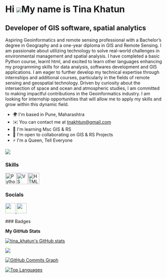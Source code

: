 Hi ![](https://user-images.githubusercontent.com/18350557/176309783-0785949b-9127-417c-8b55-ab5a4333674e.gif)My name is Tina Khatun
===================================================================================================================================

Developer of GIS software, spatial analytics
--------------------------------------------

Aspiring Geoinformatics and remote sensing professional with a Bachelor’s degree in Geography and a one-year diploma in GIS and Remote Sensing. I am passionate about utilizing technology to solve real-world challenges in environmental management and spatial analysis. I have completed a basic Python course, learnt html, and excited to learn other languages enhancing my programming skills for data analysis, softwares development and GIS applications. I am eager to further develop my technical expertise through internships and additional courses, particularly in the fields of remote sensing and geospatial technology. Driven by curiosity about the intersection of space and ocean and atmospheric studies, I am committed to making impactful contributions in the Geoinformatics industry. I am looking for internship opportunities that will allow me to apply my skills and grow within this dynamic field.

* 🌍  I'm based in Pune, Maharashtra
* ✉️  You can contact me at [tnakhtun@gmail.com](mailto:tnakhtun@gmail.com)
* 🧠  I'm learning Msc GIS & RS
* 🤝  I'm open to collaborating on GIS & RS Projects
* ⚡  I'm a Queen, Tell Everyone

<a href="https://www.github.com/tina_khatun" target="_blank" rel="noreferrer"><img
src="https://img.shields.io/github/followers/tina_khatun?logo=github&style=for-the-badge&color=0891b2&labelColor=1c1917" /></a>
### Skills

<p align="left">
<a href="https://www.python.org/" target="_blank" rel="noreferrer"><img src="https://raw.githubusercontent.com/danielcranney/readme-generator/main/public/icons/skills/python-colored.svg" width="36" height="36" alt="Python" /></a><a href="https://code.visualstudio.com/" target="_blank" rel="noreferrer"><img src="https://raw.githubusercontent.com/danielcranney/readme-generator/main/public/icons/skills/visualstudiocode.svg" width="36" height="36" alt="VS Code" /></a><a href="https://developer.mozilla.org/en-US/docs/Glossary/HTML5" target="_blank" rel="noreferrer"><img src="https://raw.githubusercontent.com/danielcranney/readme-generator/main/public/icons/skills/html5-colored.svg" width="36" height="36" alt="HTML5" /></a>
</p>

### Socials

<p align="left"> <a href="https://www.github.com/tina_khatun" target="_blank" rel="noreferrer"> <picture> <source media="(prefers-color-scheme: dark)" srcset="https://raw.githubusercontent.com/danielcranney/readme-generator/main/public/icons/socials/github-dark.svg" /> <source media="(prefers-color-scheme: light)" srcset="https://raw.githubusercontent.com/danielcranney/readme-generator/main/public/icons/socials/github.svg" /> <img src="https://raw.githubusercontent.com/danielcranney/readme-generator/main/public/icons/socials/github.svg" width="32" height="32" /> </picture> </a> <a href="https://www.linkedin.com/in/tina-khatun-31a00a233" target="_blank" rel="noreferrer"> <picture> <source media="(prefers-color-scheme: dark)" srcset="https://raw.githubusercontent.com/danielcranney/readme-generator/main/public/icons/socials/linkedin-dark.svg" /> <source media="(prefers-color-scheme: light)" srcset="https://raw.githubusercontent.com/danielcranney/readme-generator/main/public/icons/socials/linkedin.svg" /> <img src="https://raw.githubusercontent.com/danielcranney/readme-generator/main/public/icons/socials/linkedin.svg" width="32" height="32" /> </picture> </a></p>
### Badges

<b>My GitHub Stats</b>

<a href="http://www.github.com/tina_khatun"><img src="https://github-readme-stats.vercel.app/api?username=tina_khatun&show_icons=true&hide=&count_private=true&title_color=0891b2&text_color=ffffff&icon_color=0891b2&bg_color=1c1917&hide_border=true&show_icons=true" alt="tina_khatun's GitHub stats" /></a>

<a href="http://www.github.com/tina_khatun"><img src="https://github-readme-streak-stats.herokuapp.com/?user=tina_khatun&stroke=ffffff&background=1c1917&ring=0891b2&fire=0891b2&currStreakNum=ffffff&currStreakLabel=0891b2&sideNums=ffffff&sideLabels=ffffff&dates=ffffff&hide_border=true" /></a>

<a href="http://www.github.com/tina_khatun"><img src="https://github-readme-activity-graph.cyclic.app/graph?username=tina_khatun&bg_color=1c1917&color=ffffff&line=0891b2&point=ffffff&area_color=1c1917&area=true&hide_border=true&custom_title=GitHub%20Commits%20Graph" alt="GitHub Commits Graph" /></a>

<a href="https://github.com/tina_khatun" align="left"><img src="https://github-readme-stats.vercel.app/api/top-langs/?username=tina_khatun&langs_count=10&title_color=0891b2&text_color=ffffff&icon_color=0891b2&bg_color=1c1917&hide_border=true&locale=en&custom_title=Top%20%Languages" alt="Top Languages" /></a>

